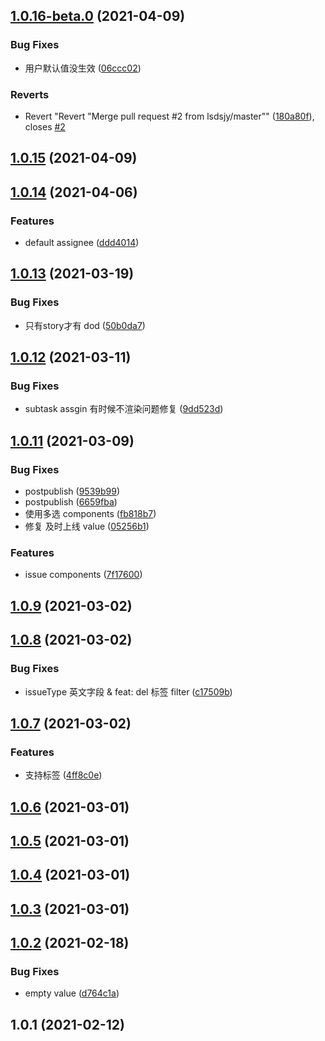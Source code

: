 ## [1.0.16-beta.0](https://github.com/余聪/jira-extension-script/compare/v1.0.15...v1.0.16-beta.0) (2021-04-09)


### Bug Fixes

* 用户默认值没生效 ([06ccc02](https://github.com/余聪/jira-extension-script/commit/06ccc0271aceefdc962381b81bf83f55be9c7bc3))


### Reverts

* Revert "Revert "Merge pull request #2 from lsdsjy/master"" ([180a80f](https://github.com/余聪/jira-extension-script/commit/180a80faecf89f1a5ed4d8280e32cd5977bdb0c6)), closes [#2](https://github.com/余聪/jira-extension-script/issues/2)



## [1.0.15](https://github.com/余聪/jira-extension-script/compare/v1.0.14...v1.0.15) (2021-04-09)



## [1.0.14](https://github.com/余聪/jira-extension-script/compare/v1.0.13...v1.0.14) (2021-04-06)


### Features

* default assignee ([ddd4014](https://github.com/余聪/jira-extension-script/commit/ddd4014a4ceb54b6108f75c1fbb2f52428152a67))



## [1.0.13](https://github.com/余聪/jira-extension-script/compare/v1.0.12...v1.0.13) (2021-03-19)


### Bug Fixes

* 只有story才有 dod ([50b0da7](https://github.com/余聪/jira-extension-script/commit/50b0da7e98fd0bae97014c6574b51173ea7e8237))



## [1.0.12](https://github.com/余聪/jira-extension-script/compare/v1.0.11...v1.0.12) (2021-03-11)


### Bug Fixes

* subtask assgin 有时候不渲染问题修复 ([9dd523d](https://github.com/余聪/jira-extension-script/commit/9dd523dab6469ed381142e3ea342e438f6754ce7))



## [1.0.11](https://github.com/余聪/jira-extension-script/compare/v1.0.9...v1.0.11) (2021-03-09)


### Bug Fixes

* postpublish ([9539b99](https://github.com/余聪/jira-extension-script/commit/9539b9993ee53c56223df8ee77a56c9067a3db85))
* postpublish ([6659fba](https://github.com/余聪/jira-extension-script/commit/6659fbac89d658a237db6d38c1e58a98d8070233))
* 使用多选 components ([fb818b7](https://github.com/余聪/jira-extension-script/commit/fb818b736ef9ae5deba6bfd019d0e3cc5c0a99a5))
* 修复 及时上线 value ([05256b1](https://github.com/余聪/jira-extension-script/commit/05256b1fb47ae2e5ee4fc6b0641ffd62f94b0979))


### Features

* issue components ([7f17600](https://github.com/余聪/jira-extension-script/commit/7f176001a694bb914a0a16e739ae5b326c59b2ef))



## [1.0.9](https://github.com/余聪/jira-extension-script/compare/v1.0.8...v1.0.9) (2021-03-02)



## [1.0.8](https://github.com/余聪/jira-extension-script/compare/v1.0.7...v1.0.8) (2021-03-02)


### Bug Fixes

* issueType 英文字段 & feat: del 标签 filter ([c17509b](https://github.com/余聪/jira-extension-script/commit/c17509bb0707f2cf49d6c19768fd23ffbadb67ee))



## [1.0.7](https://github.com/余聪/jira-extension-script/compare/v1.0.6...v1.0.7) (2021-03-02)


### Features

* 支持标签 ([4ff8c0e](https://github.com/余聪/jira-extension-script/commit/4ff8c0e6a5366c9c84651a42736eb1d922a6203a))



## [1.0.6](https://github.com/余聪/jira-extension-script/compare/v1.0.5...v1.0.6) (2021-03-01)



## [1.0.5](https://github.com/余聪/jira-extension-script/compare/v1.0.4...v1.0.5) (2021-03-01)



## [1.0.4](https://github.com/余聪/jira-extension-script/compare/v1.0.3...v1.0.4) (2021-03-01)



## [1.0.3](https://github.com/余聪/jira-extension-script/compare/v1.0.2...v1.0.3) (2021-03-01)



## [1.0.2](https://github.com/余聪/jira-extension-script/compare/v1.0.1...v1.0.2) (2021-02-18)


### Bug Fixes

* empty value ([d764c1a](https://github.com/余聪/jira-extension-script/commit/d764c1acfa8b59bb956fe95bf80c33a675f7d476))



## 1.0.1 (2021-02-12)



